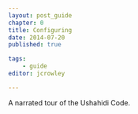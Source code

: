 ```yaml
---
layout: post_guide
chapter: 0
title: Configuring
date: 2014-07-20
published: true

tags:
	- guide
editor: jcrowley

---
```


A narrated tour of the Ushahidi Code.


